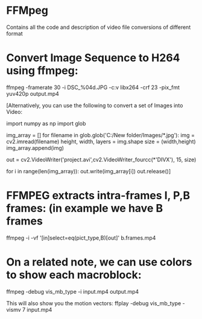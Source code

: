 # FFMpeg
Contains all the code and description of video file conversions of different format

Convert Image Sequence to H264 using ffmpeg:
=====================================================================================
ffmpeg -framerate 30 -i DSC_%04d.JPG -c:v libx264 -crf 23 -pix_fmt yuv420p output.mp4

[Alternatively, you can use the following to convert a set of Images into Video:

import numpy as np
import glob
 
img_array = []
for filename in glob.glob('C:/New folder/Images/*.jpg'):
    img = cv2.imread(filename)
    height, width, layers = img.shape
    size = (width,height)
    img_array.append(img)
 
 
out = cv2.VideoWriter('project.avi',cv2.VideoWriter_fourcc(*'DIVX'), 15, size)
 
for i in range(len(img_array)):
    out.write(img_array[i])
out.release()]

FFMPEG extracts intra-frames I, P,B frames: (in example we have B frames
===========================================================================
ffmpeg -i <inputfile> -vf '[in]select=eq(pict_type\,B)[out]' b.frames.mp4

On a related note, we can use colors to show each macroblock:
============================================================================
ffmpeg -debug vis_mb_type -i input.mp4 output.mp4

This will also show you the motion vectors:
ffplay -debug vis_mb_type -vismv 7 input.mp4

